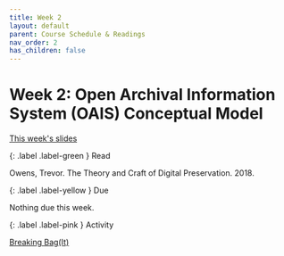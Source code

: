 ```yaml
---
title: Week 2
layout: default
parent: Course Schedule & Readings
nav_order: 2
has_children: false
---
```

# Week 2: Open Archival Information System (OAIS) Conceptual Model
<a href="https://digital-archives.github.io/HISTGA1011/slides/week_02_slide_deck.html" target="_blank">This week's slides</a>

{: .label .label-green }
Read

Owens, Trevor. The Theory and Craft of Digital Preservation. 2018.

{: .label .label-yellow }
Due

Nothing due this week.

{: .label .label-pink }
Activity

[Breaking Bag(It)](https://digital-archives.github.io/HISTGA1011/activities/fixity_bagger.html)
